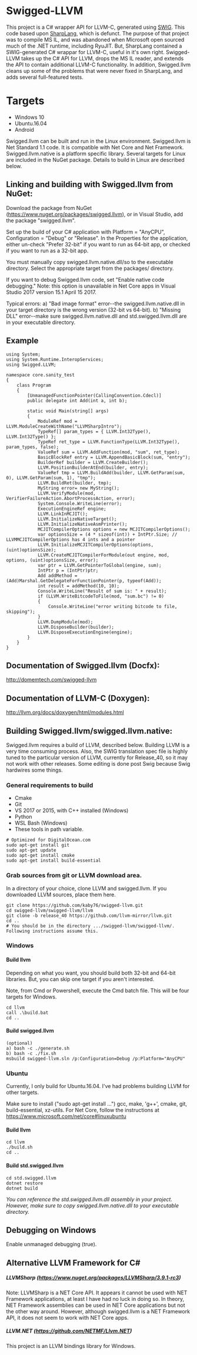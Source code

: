 # Swigged-LLVM

This project is a C# wrapper API for LLVM-C, generated using [SWIG](http://swig.org). This code
based upon [SharpLang](https://github.com/xen2/SharpLang), which is defunct. The purpose of that project
was to compile MS IL, and was abandoned when Microsoft open sourced much of the .NET runtime, including
RyuJIT. But, SharpLang contained a SWIG-generated C# wrappar for LLVM-C, useful in it's own right.
Swigged-LLVM takes up the C# API for LLVM, drops the MS IL reader, and extends the API to contain
additional LLVM-C functionality. In addition, Swigged.llvm cleans up some of the problems that were never
fixed in SharpLang, and adds several full-featured tests.

# Targets

* Windows 10
* Ubuntu.16.04
* Android

Swigged.llvm can be built and run in the Linux environment. Swigged.llvm is Net Standard 1.1 code. It is compatible with Net Core and Net Framework. Swigged.llvm.native is a platform specific library. Several targets for Linux are included in the NuGet package.
Details to build in Linux are described below.

## Linking and building with Swigged.llvm from NuGet:

Download the package from NuGet (https://www.nuget.org/packages/swigged.llvm), or in Visual Studio,
add the package "swigged.llvm".

Set up the build of your C# application with Platform = "AnyCPU", Configuration = "Debug" or "Release". In the Properties for the
application, either un-check "Prefer 32-bit" if you want to run as 64-bit app, or checked if you want to run as a 32-bit app.

You must manually copy swigged.llvm.native.dll/so to the executable directory. Select the appropriate target from the packages/ directory.

If you want to debug Swigged.llvm code, set "Enable native code debugging." Note: this option is unavailable in
Net Core apps in Visual Studio 2017 version 15.1 April 15 2017.

Typical errors:
a) "Bad image format" error--the swigged.llvm.native.dll in your target directory is the wrong version (32-bit vs 64-bit).
b) "Missing DLL" error--make sure swigged.llvm.native.dll and std.swigged.llvm.dll are in your executable directory.

## Example ##

~~~~
using System;
using System.Runtime.InteropServices;
using Swigged.LLVM;

namespace core.sanity_test
{
    class Program
    {
        [UnmanagedFunctionPointer(CallingConvention.Cdecl)]
        public delegate int Add(int a, int b);

        static void Main(string[] args)
        {
            ModuleRef mod = LLVM.ModuleCreateWithName("LLVMSharpIntro");
            TypeRef[] param_types = { LLVM.Int32Type(), LLVM.Int32Type() };
            TypeRef ret_type = LLVM.FunctionType(LLVM.Int32Type(), param_types, false);
            ValueRef sum = LLVM.AddFunction(mod, "sum", ret_type);
            BasicBlockRef entry = LLVM.AppendBasicBlock(sum, "entry");
            BuilderRef builder = LLVM.CreateBuilder();
            LLVM.PositionBuilderAtEnd(builder, entry);
            ValueRef tmp = LLVM.BuildAdd(builder, LLVM.GetParam(sum, 0), LLVM.GetParam(sum, 1), "tmp");
            LLVM.BuildRet(builder, tmp);
            MyString error= new MyString();
            LLVM.VerifyModule(mod, VerifierFailureAction.AbortProcessAction, error);
            System.Console.WriteLine(error);
            ExecutionEngineRef engine;
            LLVM.LinkInMCJIT();
            LLVM.InitializeNativeTarget();
            LLVM.InitializeNativeAsmPrinter();
            MCJITCompilerOptions options = new MCJITCompilerOptions();
            var optionsSize = (4 * sizeof(int)) + IntPtr.Size; // LLVMMCJITCompilerOptions has 4 ints and a pointer
            LLVM.InitializeMCJITCompilerOptions(options, (uint)optionsSize);
            LLVM.CreateMCJITCompilerForModule(out engine, mod, options, (uint)optionsSize, error);
            var ptr = LLVM.GetPointerToGlobal(engine, sum);
            IntPtr p = (IntPtr)ptr;
            Add addMethod = (Add)Marshal.GetDelegateForFunctionPointer(p, typeof(Add));
            int result = addMethod(10, 10);
            Console.WriteLine("Result of sum is: " + result);
            if (LLVM.WriteBitcodeToFile(mod, "sum.bc") != 0)
            {
                Console.WriteLine("error writing bitcode to file, skipping");
            }
            LLVM.DumpModule(mod);
            LLVM.DisposeBuilder(builder);
            LLVM.DisposeExecutionEngine(engine);
        }
    }
}
~~~~

## Documentation of Swigged.llvm (Docfx):

http://domemtech.com/swigged-llvm

## Documentation of LLVM-C (Doxygen):

http://llvm.org/docs/doxygen/html/modules.html

## Building Swigged.llvm/swigged.llvm.native:

Swigged.llvm requires a build of LLVM, described below. Building LLVM is a very time consuming process. Also, the SWIG translation spec file is
highly tuned to the particular version of LLVM, currently for Release_40, so it may not work with other releases. Some editing is done post Swig
because Swig hardwires some things.

### General requirements to build

* Cmake
* Git
* VS 2017 or 2015, with C++ installed (Windows)
* Python
* WSL Bash (Windows)
* These tools in path variable.

~~~~
# Optimized for DigitalOcean.com
sudo apt-get install git
sudo apt-get update
sudo apt-get install cmake
sudo apt-get install build-essential
~~~~

### Grab sources from git or LLVM download area.

In a directory of your choice, clone LLVM and swigged.llvm. If you
downloaded LLVM sources, place them here.

~~~~
git clone https://github.com/kaby76/swigged-llvm.git
cd swigged-llvm/swigged-llvm/llvm
git clone -b release_40 https://github.com/llvm-mirror/llvm.git
cd ..
# You should be in the directory .../swigged-llvm/swigged-llvm/. Following instructions assume this.
~~~~

### Windows ###

#### Build llvm

Depending on what you want, you should build both 32-bit and 64-bit libraries. But,
you can skip one target if you aren't interested.

Note, from Cmd or Powershell, execute the Cmd batch file. This will be four targets for Windows.

~~~~
cd llvm
call .\build.bat
cd ..
~~~~

#### Build swigged.llvm

~~~~
(optional)
a) bash -c ./generate.sh
b) bash -c ./fix.sh
msbuild swigged-llvm.sln /p:Configuration=Debug /p:Platform="AnyCPU"
~~~~

### Ubuntu ###

Currently, I only build for Ubuntu.16.04. I've had problems building LLVM for other targets.

Make sure to install ("sudo apt-get install ...") gcc, make, 'g++', cmake,
git, build-essential, xz-utils. For Net Core, follow the instructions at
https://www.microsoft.com/net/core#linuxubuntu 

#### Build llvm ####

~~~~
cd llvm
./build.sh
cd ..
~~~~

#### Build std.swigged.llvm ####

~~~~
cd std.swigged.llvm
dotnet restore
dotnet build
~~~~

_You can reference the std.swigged.llvm.dll assembly in your project. However, make
sure to copy swigged.llvm.native.dll to your executable directory._

## Debugging on Windows

Enable unmanaged debugging (<EnableUnmanagedDebugging>true</EnableUnmanagedDebugging>).

## Alternative LLVM Framework for C#

##### LLVMSharp (https://www.nuget.org/packages/LLVMSharp/3.9.1-rc3)

Note: LLVMSharp is a NET Core API. It appears it cannot be used with NET Framework applications,
at least I have had no luck in doing so. In theory, NET Framework assemblies can be used in
NET Core applications but not the other way around. However, although swigged.llvm 
is a NET Framework API, it does not seem to work with NET Core apps.

##### LLVM.NET (https://github.com/NETMF/Llvm.NET)

This project is an LLVM bindings library for Windows. 
